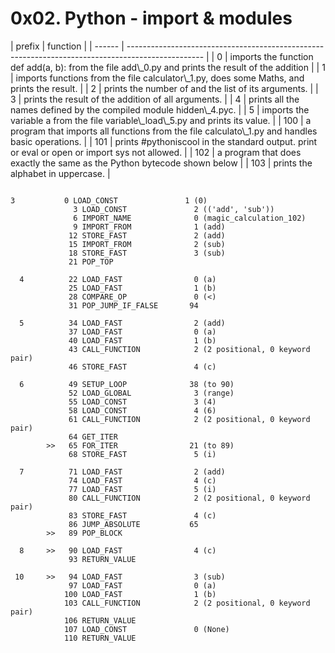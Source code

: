 <h1>0x02. Python - import & modules</h1>
| prefix | function                                                                                          |
| ------ | ------------------------------------------------------------------------------------------------- |
| 0      | imports the function def add(a, b): from the file add\_0.py and prints the result of the addition |
| 1      | imports functions from the file calculator\_1.py, does some Maths, and prints the result.         |
| 2      | prints the number of and the list of its arguments.                                               |
| 3      | prints the result of the addition of all arguments.                                               |
| 4      | prints all the names defined by the compiled module hidden\_4.pyc.                                |
| 5      | imports the variable a from the file variable\_load\_5.py and prints its value.                   |
| 100    | a program that imports all functions from the file calculato\_1.py and handles basic operations.  |
| 101    | prints #pythoniscool in the standard output. print or eval or open or import sys not allowed.     |
| 102    | a program that does exactly the same as the Python bytecode shown below                           |
| 103    | prints the alphabet in uppercase.                                                                 |

```

3           0 LOAD_CONST               1 (0)
              3 LOAD_CONST               2 (('add', 'sub'))
              6 IMPORT_NAME              0 (magic_calculation_102)
              9 IMPORT_FROM              1 (add)
             12 STORE_FAST               2 (add)
             15 IMPORT_FROM              2 (sub)
             18 STORE_FAST               3 (sub)
             21 POP_TOP

  4          22 LOAD_FAST                0 (a)
             25 LOAD_FAST                1 (b)
             28 COMPARE_OP               0 (<)
             31 POP_JUMP_IF_FALSE       94

  5          34 LOAD_FAST                2 (add)
             37 LOAD_FAST                0 (a)
             40 LOAD_FAST                1 (b)
             43 CALL_FUNCTION            2 (2 positional, 0 keyword pair)
             46 STORE_FAST               4 (c)

  6          49 SETUP_LOOP              38 (to 90)
             52 LOAD_GLOBAL              3 (range)
             55 LOAD_CONST               3 (4)
             58 LOAD_CONST               4 (6)
             61 CALL_FUNCTION            2 (2 positional, 0 keyword pair)
             64 GET_ITER
        >>   65 FOR_ITER                21 (to 89)
             68 STORE_FAST               5 (i)

  7          71 LOAD_FAST                2 (add)
             74 LOAD_FAST                4 (c)
             77 LOAD_FAST                5 (i)
             80 CALL_FUNCTION            2 (2 positional, 0 keyword pair)
             83 STORE_FAST               4 (c)
             86 JUMP_ABSOLUTE           65
        >>   89 POP_BLOCK

  8     >>   90 LOAD_FAST                4 (c)
             93 RETURN_VALUE

 10     >>   94 LOAD_FAST                3 (sub)
             97 LOAD_FAST                0 (a)
            100 LOAD_FAST                1 (b)
            103 CALL_FUNCTION            2 (2 positional, 0 keyword pair)
            106 RETURN_VALUE
            107 LOAD_CONST               0 (None)
            110 RETURN_VALUE
```
